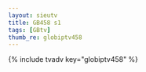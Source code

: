 ```yaml
--- 
layout: sieutv
title: GB458 s1
tags: [GBtv]
thumb_re: globiptv458
---
```

{% include tvadv key="globiptv458" %} 
